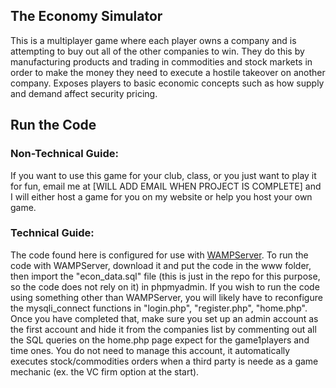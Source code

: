 ## The Economy Simulator
This is a multiplayer game where each player owns a company and is attempting to buy out all of the other
companies to win. They do this by manufacturing products and trading in commodities and stock markets in 
order to make the money they need to execute a hostile takeover on another company. Exposes players to
basic economic concepts such as how supply and demand affect security pricing.

## Run the Code

### Non-Technical Guide:
If you want to use this game for your club, class, or you just want to play it for fun, email me at 
[WILL ADD EMAIL WHEN PROJECT IS COMPLETE] and I will either host a game for you on my website or
help you host your own game.

### Technical Guide:
The code found here is configured for use with [WAMPServer](https://sourceforge.net/projects/wampserver/). 
To run the code with WAMPServer, download it and put the code in the www folder, then import the "econ_data.sql"
file (this is just in the repo for this purpose, so the code does not rely on it) in phpmyadmin. 
If you wish to run the code using something other than WAMPServer, you will likely have to reconfigure the
mysqli_connect functions in "login.php", "register.php", "home.php". Once you have completed that, make sure
you set up an admin account as the first account and hide it from the companies list by commenting out all the SQL
queries on the home.php page expect for the game1players and time ones. You do not need to manage this account, it automatically
executes stock/commodities orders when a third party is neede as a game mechanic (ex. the VC firm option at the start).
